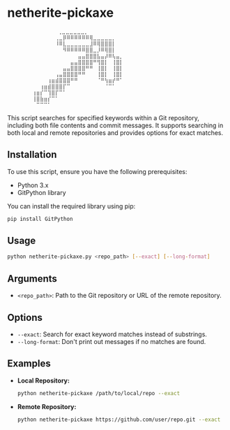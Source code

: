 # netherite-pickaxe

            ⠀       ⢀⣀⣀⣀⣀⣀⣀⡀⠀⠀⠀⠀⠀⠀⠀⠀
            ⠀⠀⠀⠀⠀⠀⢀⣀⡿⠿⠿⠿⠿⠿⠿⢿⣀⣀⣀⣀⣀⡀⠀⠀
            ⠀⠀⠀⠀⠀⠀⠸⠿⣇⣀⣀⣀⣀⣀⣀⣸⠿⢿⣿⣿⣿⡇⠀⠀
            ⠀⠀⠀⠀⠀⠀⠀⠀⠻⠿⠿⠿⠿⠿⣿⣿⣀⡸⠿⢿⣿⡇⠀⠀
            ⠀⠀⠀⠀⠀⠀⠀⠀⠀⠀⠀⠀⣤⣤⣿⣿⣿⣧⣤⡼⠿⢧⣤⡀
            ⠀⠀⠀⠀⠀⠀⠀⠀⠀⠀⣤⣤⣿⣿⣿⣿⠛⢻⣿⡇⠀⢸⣿⡇
            ⠀⠀⠀⠀⠀⠀⠀⠀⣤⣤⣿⣿⣿⣿⠛⠛⠀⢸⣿⡇⠀⢸⣿⡇
            ⠀⠀⠀⠀⠀⠀⢠⣤⣿⣿⣿⣿⠛⠛⠀⠀⠀⢸⣿⡇⠀⢸⣿⡇
            ⠀⠀⠀⠀⢰⣶⣾⣿⣿⣿⠛⠛⠀⠀⠀⠀⠀⠈⠛⢳⣶⡞⠛⠁
            ⠀⠀⢰⣶⣾⣿⣿⣿⡏⠉⠀⠀⠀⠀⠀⠀⠀⠀⠀⠈⠉⠁⠀⠀
            ⢰⣶⡎⠉⢹⣿⡏⠉⠁⠀⠀⠀⠀⠀⠀⠀⠀⠀⠀⠀⠀⠀⠀⠀
            ⢸⣿⣷⣶⡎⠉⠁⠀⠀⠀⠀⠀⠀⠀⠀⠀⠀⠀⠀⠀⠀⠀⠀⠀
            ⠀⠉⠉⠉⠁

This script searches for specified keywords within a Git repository, including both file contents and commit messages. It supports searching in both local and remote repositories and provides options for exact matches.

## Installation

To use this script, ensure you have the following prerequisites:

- Python 3.x
- GitPython library

You can install the required library using pip:

```bash
pip install GitPython
```

## Usage

```bash
python netherite-pickaxe.py <repo_path> [--exact] [--long-format]
```

## Arguments

- `<repo_path>`: Path to the Git repository or URL of the remote repository.
  
## Options

- `--exact`: Search for exact keyword matches instead of substrings.
- `--long-format`: Don't print out messages if no matches are found.

## Examples

- **Local Repository:**
  
  ```bash
  python netherite-pickaxe /path/to/local/repo --exact
  ```

- **Remote Repository:**

  ```bash
  python netherite-pickaxe https://github.com/user/repo.git --exact
  ```


